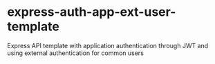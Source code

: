 # express-auth-app-ext-user-template
Express API template with application authentication through JWT and using external authentication for common users
